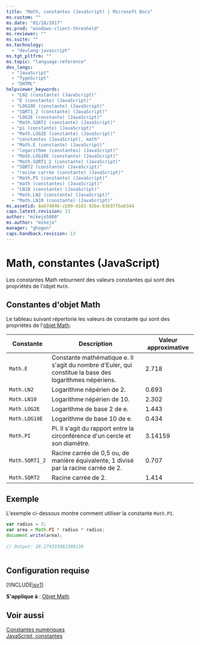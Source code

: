 ```yaml
---
title: "Math, constantes (JavaScript) | Microsoft Docs"
ms.custom: ""
ms.date: "01/18/2017"
ms.prod: "windows-client-threshold"
ms.reviewer: ""
ms.suite: ""
ms.technology: 
  - "devlang-javascript"
ms.tgt_pltfrm: ""
ms.topic: "language-reference"
dev_langs: 
  - "JavaScript"
  - "TypeScript"
  - "DHTML"
helpviewer_keywords: 
  - "LN2 (constante) (JavaScript)"
  - "E (constante) (JavaScript)"
  - "LOG10E (constante) (JavaScript)"
  - "SQRT1_2 (constante) (JavaScript)"
  - "LOG2E (constante) (JavaScript)"
  - "Math.SQRT2 (constante) (JavaScript)"
  - "pi (constante) (JavaScript)"
  - "Math.LOG2E (constante) (JavaScript)"
  - "constantes (JavaScript), math"
  - "Math.E (constante) (JavaScript)"
  - "logarithme (constantes) (JavaScript)"
  - "Math.LOG10E (constante) (JavaScript)"
  - "Math.SQRT1_2 (constante) (JavaScript)"
  - "SQRT2 (constante) (JavaScript)"
  - "racine carrée (constante) (JavaScript)"
  - "Math.PI (constante) (JavaScript)"
  - "math (constantes) (JavaScript)"
  - "LN10 (constante) (JavaScript)"
  - "Math.LN2 (constante) (JavaScript)"
  - "Math.LN10 (constante) (JavaScript)"
ms.assetid: 8a674046-cb99-4103-92be-83697fba6344
caps.latest.revision: 13
author: "mikejo5000"
ms.author: "mikejo"
manager: "ghogen"
caps.handback.revision: 13
---
```

# Math, constantes (JavaScript)
Les constantes Math retournent des valeurs constantes qui sont des propriétés de l'objet `Math`.  
  
## Constantes d'objet Math  
 Le tableau suivant répertorie les valeurs de constante qui sont des propriétés de l'[objet Math](../../javascript/reference/math-object-javascript.md).  
  
|Constante|Description|Valeur approximative|  
|---------------|-----------------|--------------------------|  
|`Math.E`|Constante mathématique e.  Il s'agit du nombre d'Euler, qui constitue la base des logarithmes népériens.|2.718|  
|`Math.LN2`|Logarithme népérien de 2.|0.693|  
|`Math.LN10`|Logarithme népérien de 10.|2.302|  
|`Math.LOG2E`|Logarithme de base 2 de e.|1.443|  
|`Math.LOG10E`|Logarithme de base 10 de e.|0.434|  
|`Math.PI`|Pi.  Il s'agit du rapport entre la circonférence d'un cercle et son diamètre.|3.14159|  
|`Math.SQRT1_2`|Racine carrée de 0,5 ou, de manière équivalente, 1 divisé par la racine carrée de 2.|0.707|  
|`Math.SQRT2`|Racine carrée de 2.|1.414|  
  
## Exemple  
 L'exemple ci\-dessous montre comment utiliser la constante `Math.PI`.  
  
```javascript  
var radius = 3;  
var area = Math.PI * radius * radius;  
document.write(area);  
  
// Output: 28.274333882308138  
  
```  
  
## Configuration requise  
 [!INCLUDE[jsv1](../../javascript/misc/includes/jsv1-md.md)]  
  
 **S'applique à** : [Objet Math](../../javascript/reference/math-object-javascript.md)  
  
## Voir aussi  
 [Constantes numériques](../../javascript/reference/number-constants-javascript.md)   
 [JavaScript, constantes](../../javascript/reference/javascript-constants.md)